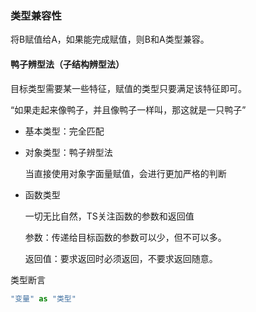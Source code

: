 ### 类型兼容性

将B赋值给A，如果能完成赋值，则B和A类型兼容。

#### 鸭子辨型法（子结构辨型法）

目标类型需要某一些特征，赋值的类型只要满足该特征即可。

“如果走起来像鸭子，并且像鸭子一样叫，那这就是一只鸭子”

- 基本类型：完全匹配

- 对象类型：鸭子辨型法

  当直接使用对象字面量赋值，会进行更加严格的判断

- 函数类型

  一切无比自然，TS关注函数的参数和返回值

  参数：传递给目标函数的参数可以少，但不可以多。

  返回值：要求返回时必须返回，不要求返回随意。

类型断言

```typescript
"变量" as "类型"
```

